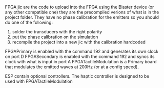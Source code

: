 FPGA jic are the code to upload into the FPGA using the Blaster device (or any other compatible one) they are the precompiled verions of what is in the project folder. They have no phase calibration for the emitters so you should do one of the following:
1) solder the transducers with the right polarity
2) put the phase calibration on the simulation
3) recompile the project into a new jic with the calibration hardcoded

FPGAPrimary is enabled with the command 192 and generates its own clock on port D
FPGASecondary is enabled with the command 192 and syncs its clock with what is input in port A
FPGATactileModulation is a Primary board that modulates the emitted waves at 200Hz (or at a config speed). 

ESP contain optional controllers. The haptic controller is designed to be used with FPGATactileModulation